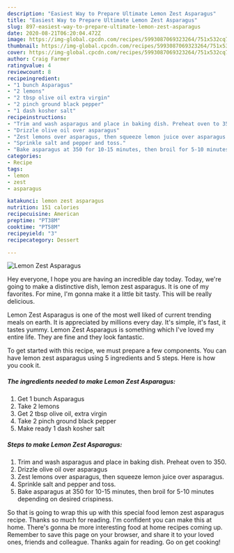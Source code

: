 ```yaml
---
description: "Easiest Way to Prepare Ultimate Lemon Zest Asparagus"
title: "Easiest Way to Prepare Ultimate Lemon Zest Asparagus"
slug: 897-easiest-way-to-prepare-ultimate-lemon-zest-asparagus
date: 2020-08-21T06:20:04.472Z
image: https://img-global.cpcdn.com/recipes/5993087069323264/751x532cq70/lemon-zest-asparagus-recipe-main-photo.jpg
thumbnail: https://img-global.cpcdn.com/recipes/5993087069323264/751x532cq70/lemon-zest-asparagus-recipe-main-photo.jpg
cover: https://img-global.cpcdn.com/recipes/5993087069323264/751x532cq70/lemon-zest-asparagus-recipe-main-photo.jpg
author: Craig Farmer
ratingvalue: 4
reviewcount: 8
recipeingredient:
- "1 bunch Asparagus"
- "2 lemons"
- "2 tbsp olive oil extra virgin"
- "2 pinch ground black pepper"
- "1 dash kosher salt"
recipeinstructions:
- "Trim and wash asparagus and place in baking dish. Preheat oven to 350."
- "Drizzle olive oil over asparagus"
- "Zest lemons over asparagus, then squeeze lemon juice over asparagus."
- "Sprinkle salt and pepper and toss."
- "Bake asparagus at 350 for 10-15 minutes, then broil for 5-10 minutes depending on desired crispiness."
categories:
- Recipe
tags:
- lemon
- zest
- asparagus

katakunci: lemon zest asparagus 
nutrition: 151 calories
recipecuisine: American
preptime: "PT38M"
cooktime: "PT58M"
recipeyield: "3"
recipecategory: Dessert

---
```



![Lemon Zest Asparagus](https://img-global.cpcdn.com/recipes/5993087069323264/751x532cq70/lemon-zest-asparagus-recipe-main-photo.jpg)

Hey everyone, I hope you are having an incredible day today. Today, we're going to make a distinctive dish, lemon zest asparagus. It is one of my favorites. For mine, I'm gonna make it a little bit tasty. This will be really delicious.



Lemon Zest Asparagus is one of the most well liked of current trending meals on earth. It is appreciated by millions every day. It's simple, it's fast, it tastes yummy. Lemon Zest Asparagus is something which I've loved my entire life. They are fine and they look fantastic.


To get started with this recipe, we must prepare a few components. You can have lemon zest asparagus using 5 ingredients and 5 steps. Here is how you cook it.

<!--inarticleads1-->

##### The ingredients needed to make Lemon Zest Asparagus:

1. Get 1 bunch Asparagus
1. Take 2 lemons
1. Get 2 tbsp olive oil, extra virgin
1. Take 2 pinch ground black pepper
1. Make ready 1 dash kosher salt




<!--inarticleads2-->

##### Steps to make Lemon Zest Asparagus:

1. Trim and wash asparagus and place in baking dish. Preheat oven to 350.
1. Drizzle olive oil over asparagus
1. Zest lemons over asparagus, then squeeze lemon juice over asparagus.
1. Sprinkle salt and pepper and toss.
1. Bake asparagus at 350 for 10-15 minutes, then broil for 5-10 minutes depending on desired crispiness.




So that is going to wrap this up with this special food lemon zest asparagus recipe. Thanks so much for reading. I'm confident you can make this at home. There's gonna be more interesting food at home recipes coming up. Remember to save this page on your browser, and share it to your loved ones, friends and colleague. Thanks again for reading. Go on get cooking!
